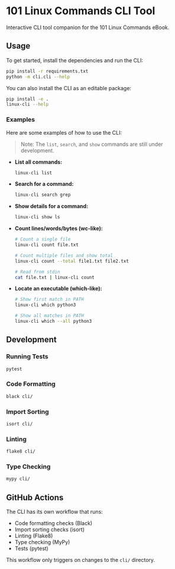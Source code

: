 # 101 Linux Commands CLI Tool

Interactive CLI tool companion for the 101 Linux Commands eBook.

## Usage

To get started, install the dependencies and run the CLI:

```bash
pip install -r requirements.txt
python -m cli.cli --help
```

You can also install the CLI as an editable package:

```bash
pip install -e .
linux-cli --help
```

### Examples

Here are some examples of how to use the CLI:

> Note: The `list`, `search`, and `show` commands are still under development.

*   **List all commands:**

    ```bash
    linux-cli list
    ```

*   **Search for a command:**

    ```bash
    linux-cli search grep
    ```

*   **Show details for a command:**

    ```bash
    linux-cli show ls
    ```

*   **Count lines/words/bytes (wc-like):**

    ```bash
    # Count a single file
    linux-cli count file.txt

    # Count multiple files and show total
    linux-cli count --total file1.txt file2.txt

    # Read from stdin
    cat file.txt | linux-cli count
    ```

*   **Locate an executable (which-like):**

    ```bash
    # Show first match in PATH
    linux-cli which python3

    # Show all matches in PATH
    linux-cli which --all python3
    ```

## Development

### Running Tests
```bash
pytest
```

### Code Formatting
```bash
black cli/
```

### Import Sorting
```bash
isort cli/
```

### Linting
```bash
flake8 cli/
```

### Type Checking
```bash
mypy cli/
```

## GitHub Actions

The CLI has its own workflow that runs:
- Code formatting checks (Black)
- Import sorting checks (isort) 
- Linting (Flake8)
- Type checking (MyPy)
- Tests (pytest)

This workflow only triggers on changes to the `cli/` directory.